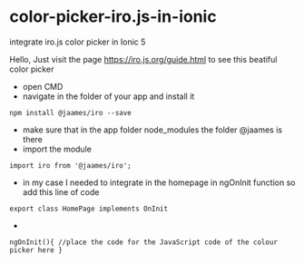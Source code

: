 # color-picker-iro.js-in-ionic
integrate iro.js color picker in Ionic 5


Hello,
Just visit the page https://iro.js.org/guide.html to see this beatiful color picker

- open CMD
- navigate in the folder of your app and install it 

`npm install @jaames/iro --save`

- make sure that in the app folder node_modules  the folder @jaames is there
- import the module

`import iro from '@jaames/iro'; `

- in my case I needed to integrate in the homepage in ngOnInit function so add this line of code

`export class HomePage implements OnInit `

- 

`ngOnInit(){
 //place the code for the JavaScript code of the colour picker here
 }`

